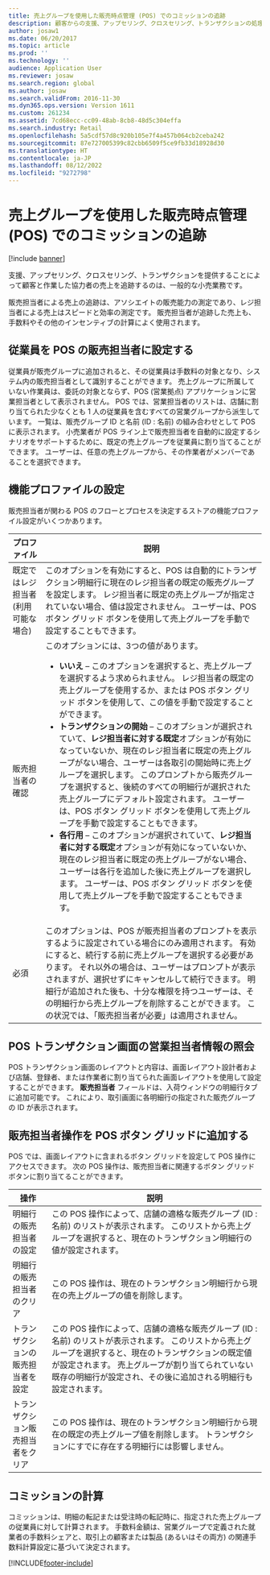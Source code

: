 ```yaml
---
title: 売上グループを使用した販売時点管理 (POS) でのコミッションの追跡
description: 顧客からの支援、アップセリング、クロスセリング、トランザクションの処理を担当したアソシエイトの売上を追跡するのは、一般的な小売業務です。
author: josaw1
ms.date: 06/20/2017
ms.topic: article
ms.prod: ''
ms.technology: ''
audience: Application User
ms.reviewer: josaw
ms.search.region: global
ms.author: josaw
ms.search.validFrom: 2016-11-30
ms.dyn365.ops.version: Version 1611
ms.custom: 261234
ms.assetid: 7cd68ecc-cc09-48ab-8cb8-48d5c304effa
ms.search.industry: Retail
ms.openlocfilehash: 5a5cdf57d8c920b105e7f4a457b064cb2ceba242
ms.sourcegitcommit: 87e727005399c82cbb6509f5ce9fb33d18928d30
ms.translationtype: HT
ms.contentlocale: ja-JP
ms.lasthandoff: 08/12/2022
ms.locfileid: "9272798"
---
```

# <a name="track-commissions-in-the-point-of-sale-pos-by-using-sales-groups"></a>売上グループを使用した販売時点管理 (POS) でのコミッションの追跡

[!include [banner](includes/banner.md)]

支援、アップセリング、クロスセリング、トランザクションを提供することによって顧客と作業した協力者の売上を追跡するのは、一般的な小売業務です。

販売担当者による売上の追跡は、アソシエイトの販売能力の測定であり、レジ担当者による売上はスピードと効率の測定です。 販売担当者が追跡した売上も、手数料やその他のインセンティブの計算によく使用されます。

## <a name="configuring-a-worker-to-be-a-sales-representative-in-pos"></a>従業員を POS の販売担当者に設定する

従業員が販売グループに追加されると、その従業員は手数料の対象となり、システム内の販売担当者として識別することができます。 売上グループに所属していない作業員は、委託の対象とならず、POS (営業拠点) アプリケーションに営業担当者として表示されません。 POS では、営業担当者のリストは、店舗に割り当てられた少なくとも 1 人の従業員を含むすべての営業グループから派生しています。 一覧は、販売グループ ID と名前 (ID : 名前) の組み合わせとして POS に表示されます。 小売業者が POS ライン上で販売担当者を自動的に設定するシナリオをサポートするために、既定の売上グループを従業員に割り当てることができます。 ユーザーは、任意の売上グループから、その作業者がメンバーであることを選択できます。

## <a name="functionality-profile-settings"></a>機能プロファイルの設定

販売担当者が関わる POS のフローとプロセスを決定するストアの機能プロファイル設定がいくつかあります。

<table>
<thead>
<tr>
<th>プロファイル</th>
<th>説明</th>
</tr>
</thead>
<tbody>
<tr>
<td>既定ではレジ担当者 (利用可能な場合)</td>
<td>このオプションを有効にすると、POS は自動的にトランザクション明細行に現在のレジ担当者の既定の販売グループを設定します。 レジ担当者に既定の売上グループが指定されていない場合、値は設定されません。 ユーザーは、POS ボタン グリッド ボタンを使用して売上グループを手動で設定することもできます。</td>
</tr>
<tr>
<td>販売担当者の確認</td>
<td>このオプションには、3つの値があります。
<ul>
<li><strong>いいえ</strong> – このオプションを選択すると、売上グループを選択するよう求められません。 レジ担当者の既定の売上グループを使用するか、または POS ボタン グリッド ボタンを使用して、この値を手動で設定することができます。</li>
<li><strong>トランザクションの開始</strong> – このオプションが選択されていて、<strong>レジ担当者に対する既定</strong>オプションが有効になっていないか、現在のレジ担当者に既定の売上グループがない場合、ユーザーは各取引の開始時に売上グループを選択します。 このプロンプトから販売グループを選択すると、後続のすべての明細行が選択された売上グループにデフォルト設定されます。 ユーザーは、POS ボタン グリッド ボタンを使用して売上グループを手動で設定することもできます。</li>
<li><strong>各行用</strong> – このオプションが選択されていて、<strong>レジ担当者に対する既定</strong>オプションが有効になっていないか、現在のレジ担当者に既定の売上グループがない場合、ユーザーは各行を追加した後に売上グループを選択します。 ユーザーは、POS ボタン グリッド ボタンを使用して売上グループを手動で設定することもできます。</li>
</ul>
</td>
</tr>
<tr>
<td>必須</td>
<td>このオプションは、POS が販売担当者のプロンプトを表示するように設定されている場合にのみ適用されます。 有効にすると、続行する前に売上グループを選択する必要があります。 それ以外の場合は、ユーザーはプロンプトが表示されますが、選択せずにキャンセルして続行できます。 明細行が追加された後も、十分な権限を持つユーザーは、その明細行から売上グループを削除することができます。 この状況では、「販売担当者が必要」は適用されません。</td>
</tr>
</tbody>
</table>

## <a name="displaying-the-sales-representative-information-on-the-pos-transactions-screen"></a>POS トランザクション画面の営業担当者情報の照会

POS トランザクション画面のレイアウトと内容は、画面レイアウト設計者および店舗、登録者、または作業者に割り当てられた画面レイアウトを使用して設定することができます。 **販売担当者** フィールドは、入荷ウィンドウの明細行タブに追加可能です。  これにより、取引画面に各明細行の指定された販売グループの ID が表示されます。

## <a name="adding-sales-representative-operations-to-pos-button-grids"></a>販売担当者操作を POS ボタン グリッドに追加する

POS では、画面レイアウトに含まれるボタン グリッドを設定して POS 操作にアクセスできます。 次の POS 操作は、販売担当者に関連するボタン グリッド ボタンに割り当てることができます。

| 操作                                 | 説明 |
|-------------------------------------------|-------------|
| 明細行の販売担当者の設定          | この POS 操作によって、店舗の適格な販売グループ (ID : 名前) のリストが表示されます。 このリストから売上グループを選択すると、現在のトランザクション明細行の値が設定されます。 |
| 明細行の販売担当者のクリア        | この POS 操作は、現在のトランザクション明細行から現在の売上グループの値を削除します。 |
| トランザクションの販売担当者を設定   | この POS 操作によって、店舗の適格な販売グループ (ID : 名前) のリストが表示されます。 このリストから売上グループを選択すると、現在のトランザクションの既定値が設定されます。 売上グループが割り当てられていない既存の明細行が設定され、その後に追加される明細行も設定されます。 |
| トランザクション販売担当者をクリア | この POS 操作は、現在のトランザクション明細行から現在の既定の売上グループ値を削除します。 トランザクションにすでに存在する明細行には影響しません。 |

## <a name="calculating-commissions"></a>コミッションの計算

コミッションは、明細の転記または受注時の転記時に、指定された売上グループの従業員に対して計算されます。 手数料金額は、営業グループで定義された就業者の手数料シェアと、取引上の顧客または製品 (あるいはその両方) の関連手数料計算設定に基づいて決定されます。


[!INCLUDE[footer-include](../includes/footer-banner.md)]
